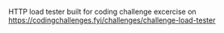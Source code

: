 HTTP load tester built for coding challenge excercise on https://codingchallenges.fyi/challenges/challenge-load-tester
